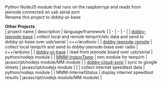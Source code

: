 Python NodeJS module that runs on the raspberrypi and reads from jeenode connected on usb serial port  
Rename this project to dobby-pi-base

**Other Projects**  
| project name | description | language/framework |
| - | - | - |
| [dobby-jeenode-base](//github.com/antonytrupe/dobby-jeenode-base) | collect local and remote temp/rh/etc data and send to dobby-pi-base over usb/serial | c++/arudiuno |
| [dobby-jeenode-remote](//github.com/antonytrupe/dobby-jeenode-remote) | collect local temp/rh and send to dobby-jeenode-base over radio | c++/arduino |
| [dobby-pi-base](//github.com/antonytrupe/dobby-pi-base) | read from jeenode board over usb/serial | python/nodejs module |
| [MMM-IndoorTemp](//github.com/antonytrupe/MMM-IndoorTemp) | mm module for temp/rh | javascript/nodejs module/MM module |
| [dobby-cloud-sync](//github.com/antonytrupe/dobby-cloud-sync) | sync to google sheets | javascript/nodejs module |
| | collect internet speedtest data | python/nodejs module |
| MMM-InternetStatus | display internet speedtest results | javascript/nodejs module/MM module) |
